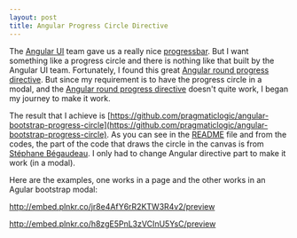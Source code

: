 ```yaml
---
layout: post
title: Angular Progress Circle Directive
---
```


The [Angular UI](http://angular-ui.github.io/) team gave us a really nice [progressbar](http://angular-ui.github.io/bootstrap/#/progressbar).  But I want something like a progress circle and there is nothing like that built by the Angular UI team.  Fortunately, I found this great [Angular round progress directive](https://github.com/angular-directives/angular-round-progress-directive).  But since my requirement is to have the progress circle in a modal, and the [Angular round progress directive](https://github.com/angular-directives/angular-round-progress-directive) doesn't quite work, I began my journey to make it work.

The result that I achieve is [https://github.com/pragmaticlogic/angular-bootstrap-progress-circle](https://github.com/pragmaticlogic/angular-bootstrap-progress-circle).  As you can see in the [README](https://github.com/pragmaticlogic/angular-bootstrap-progress-circle/blob/master/README.md) file and from the codes, the part of the code that draws the circle in the canvas is from [Stéphane Bégaudeau](https://github.com/sbegaudeau).  I only had to change Angular directive part to make it work (in a modal).

Here are the examples, one works in a page and the other works in an Agular bootstrap modal:

http://embed.plnkr.co/jr8e4AfY6rR2KTW3R4v2/preview

http://embed.plnkr.co/h8zgE5PnL3zVCInU5YsC/preview
